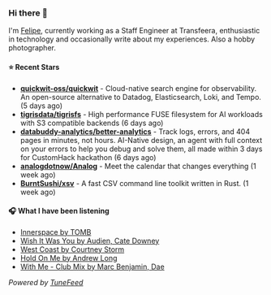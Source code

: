 ### Hi there 👋

I'm [Felipe](https://felipevm.com), currently working as a Staff Engineer at Transfeera, enthusiastic in technology and occasionally write about my experiences. Also a hobby photographer.

#### ⭐ Recent Stars
- **[quickwit-oss/quickwit](https://github.com/quickwit-oss/quickwit)** - Cloud-native search engine for observability. An open-source alternative to Datadog, Elasticsearch, Loki, and Tempo. (5 days ago)
- **[tigrisdata/tigrisfs](https://github.com/tigrisdata/tigrisfs)** - High performance FUSE filesystem for AI workloads with S3 compatible backends (6 days ago)
- **[databuddy-analytics/better-analytics](https://github.com/databuddy-analytics/better-analytics)** - Track logs, errors, and 404 pages in minutes, not hours. AI-Native design, an agent with full context on your errors to help you debug and solve them, all made within 3 days for CustomHack hackathon (6 days ago)
- **[analogdotnow/Analog](https://github.com/analogdotnow/Analog)** - Meet the calendar that changes everything (1 week ago)
- **[BurntSushi/xsv](https://github.com/BurntSushi/xsv)** - A fast CSV command line toolkit written in Rust. (1 week ago)

#### 🎧 What I have been listening
- [Innerspace by TOMB](https://open.spotify.com/track/67wkHOYVbkX376dwcjJQ4S)
- [Wish It Was You by Audien, Cate Downey](https://open.spotify.com/track/3Dr0xDJwXy6JkiHNJfv5zd)
- [West Coast by Courtney Storm](https://open.spotify.com/track/5TYMfTsBChRmVRDPvjhWVQ)
- [Hold On Me by Andrew Long](https://open.spotify.com/track/06d5r9vINs4NPBrSmD7apR)
- [With Me - Club Mix by Marc Benjamin, Dae](https://open.spotify.com/track/44nz8DE3i2Qu8zzR0PaNwG)

_Powered by [TuneFeed](https://tunefeed.app?ref=github.com)_
